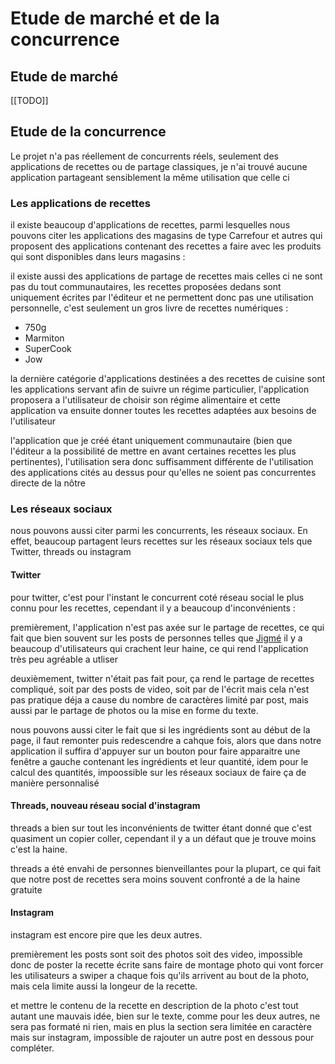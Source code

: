 # Etude de marché et de la concurrence
## Etude de marché

[[TODO]]

## Etude de la concurrence

Le projet n'a pas réellement de concurrents réels, seulement des applications de recettes ou de partage classiques, je n'ai trouvé aucune application partageant sensiblement la même utilisation que celle ci

### Les applications de recettes

il existe beaucoup d'applications de recettes, parmi lesquelles nous pouvons citer les applications des magasins de type Carrefour et autres qui proposent des applications contenant des recettes a faire avec les produits qui sont disponibles dans leurs magasins :

il existe aussi des applications de partage de recettes mais celles ci ne sont pas du tout communautaires, les recettes proposées dedans sont uniquement écrites par l'éditeur et ne permettent donc pas une utilisation personnelle, c'est seulement un gros livre de recettes numériques :
- 750g
- Marmiton
- SuperCook
- Jow

la dernière catégorie d'applications destinées a des recettes de cuisine sont les applications servant afin de suivre un régime particulier, l'application proposera a l'utilisateur de choisir son régime alimentaire et cette application va ensuite donner toutes les recettes adaptées aux besoins de l'utilisateur

l'application que je créé étant uniquement communautaire (bien que l'éditeur a la possibilité de mettre en avant certaines recettes les plus pertinentes), l'utilisation sera donc suffisamment différente de l'utilisation des applications cités au dessus pour qu'elles ne soient pas concurrentes directe de la nôtre


### Les réseaux sociaux

nous pouvons aussi citer parmi les concurrents, les réseaux sociaux. En effet, beaucoup partagent leurs recettes sur les réseaux sociaux tels que Twitter, threads ou instagram

#### Twitter

pour twitter, c'est pour l'instant le concurrent coté réseau social le plus connu pour les recettes, cependant il y a beaucoup d'inconvénients : 

premièrement, l'application n'est pas axée sur le partage de recettes, ce qui fait que bien souvent sur les posts de personnes telles que [Jigmé](https://twitter.com/ClichesDeJigme) il y a beaucoup d'utilisateurs qui crachent leur haine, ce qui rend l'application très peu agréable a utliser

deuxièmement, twitter n'était pas fait pour, ça rend le partage de recettes compliqué, soit par des posts de video, soit par de l'écrit mais cela n'est pas pratique déja a cause du nombre de caractères limité par post, mais aussi par le partage de photos ou la mise en forme du texte. 

nous pouvons aussi citer le fait que si les ingrédients sont au début de la page, il faut remonter puis redescendre a cahque fois, alors que dans notre application il suffira d'appuyer sur un bouton pour faire apparaitre une fenêtre a gauche contenant les ingrédients et leur quantité, idem pour le calcul des quantités, impoossible sur les réseaux sociaux de faire ça de manière personnalisé

#### Threads, nouveau réseau social d'instagram
threads a bien sur tout les inconvénients de twitter étant donné que c'est quasiment un copier coller, cependant il y a un défaut que je trouve moins c'est la haine.

threads a été envahi de personnes bienveillantes pour la plupart, ce qui fait que notre post de recettes sera moins souvent confronté a de la haine gratuite

#### Instagram
instagram est encore pire que les deux autres.

premièrement les posts sont soit des photos soit des video, impossible donc de poster la recette écrite sans faire de montage photo qui vont forcer les utilisateurs a swiper a chaque fois qu'ils arrivent au bout de la photo, mais cela limite aussi la longeur de la recette.

et mettre le contenu de la recette en description de la photo c'est tout autant une mauvais idée, bien sur le texte, comme pour les deux autres, ne sera pas formaté ni rien, mais en plus la section sera limitée en caractère mais sur instagram, impossible de rajouter un autre post en dessous pour compléter.